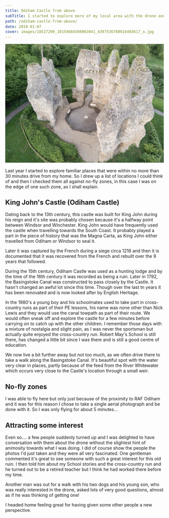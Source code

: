 ```yaml
---
title: Odiham Castle from above
subTitle: I started to explore more of my local area with the drone and found some interesting new perspectives
path: /odiham-castle-from-above/
date: 2018-01-07
cover: images/18527209_10154684580863041_4397536780916403617_o.jpg
---
```

![Carew Castle from the river](images/18527209_10154684580863041_4397536780916403617_o.jpg)

Last year I started to explore familiar places that were within no more than 30 minutes drive from my home. So I drew up a list of locations I could think of and then I checked them all against no-fly zones, in this case I was on the edge of one such zone, as I shall explain.

## King John's Castle (Odiham Castle)

Dating back to the 13th century, this castle was built for King John during his reign and it's site was probably chosen because it's a halfway point between Windsor and Winchester. King John would have frequently used the castle when travelling towards the South Coast. It probably played a part in the piece of history that was the Magna Carta, as King John either travelled from Odiham or Windsor to seal it.

Later it was captured by the French during a siege circa 1216 and then it is documented that it was recovered from the French and rebuilt over the 9 years that followed.

During the 15th century, Odiham Castle was used as a hunting lodge and by the time of the 16th century it was recorded as being a ruin. Later in 1792, the Basingstoke Canal was constructed to pass closely by the Castle. It hasn't changed an awful lot since this time. Though over the last tn years it has been renovated and is now looked after by English Heritage.

In the 1980's a young boy and his schoolmates used to take part in cross-country runs as part of their PE lessons, his name was none other than Nick Lewis and they would use the canal towpath as part of their route. We would often sneak off and explore the castle for a few minutes before carrying on to catch up with the other children. I remember those days with a mixture of nostalgia and slight pain, as I was never the sportsman but actually quite enjoyed the cross-country run. Robert May's School is still there, has changed a little bit since I was there and is still a good centre of education. 

We now live a bit further away but not too much, as we often drive there to take a walk along the Basingstoke Canal. It's beautiful spot with the water very clear in places, partly because of the feed from the River Whitewater which occurs very close to the Castle's location through a small weir.

## No-fly zones

I was able to fly here but only just because of the proximity to RAF Odiham and it was for this reason I chose to take a single aerial photograph and be done with it. So I was only flying for about 5 minutes...

## Attracting some interest

Even so.... a few people suddenly turned up and I was delighted to have conversation with them about the drone without the slightest hint of animosity towards what I was doing. I did of course show the people the photos I'd just taken and they were all very fascinated. One gentleman commented it's great to see someone with such a great interest for this old ruin. I then told him about my School stories and the cross-country run and he turned out to be a retired teacher but I think he had worked there before my time. 

Another man was out for a walk with his two dogs and his young son, who was really interested in the drone, asked lots of very good questions, almost as if he was thinking of getting one!

I headed home feeling great for having given some other people a new perspective.